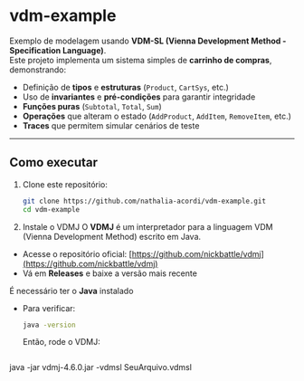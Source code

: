 ﻿# vdm-example
Exemplo de modelagem usando **VDM-SL (Vienna Development Method - Specification Language)**.  
Este projeto implementa um sistema simples de **carrinho de compras**, demonstrando:

- Definição de **tipos** e **estruturas** (`Product`, `CartSys`, etc.)
- Uso de **invariantes** e **pré-condições** para garantir integridade
- **Funções puras** (`Subtotal`, `Total`, `Sum`)
- **Operações** que alteram o estado (`AddProduct`, `AddItem`, `RemoveItem`, etc.)
- **Traces** que permitem simular cenários de teste

---
## Como executar

1. Clone este repositório:
   ```bash
   git clone https://github.com/nathalia-acordi/vdm-example.git
   cd vdm-example
   ```
2. Instale o VDMJ
O **VDMJ** é um interpretador para a linguagem VDM (Vienna Development Method) escrito em Java.
- Acesse o repositório oficial: [https://github.com/nickbattle/vdmj](https://github.com/nickbattle/vdmj)
- Vá em **Releases** e baixe a versão mais recente

É necessário ter o **Java** instalado
- Para verificar:
  ```bash
  java -version
   ```
  Então, rode o VDMJ:
   ```bash
java -jar vdmj-4.6.0.jar -vdmsl SeuArquivo.vdmsl
   ```
